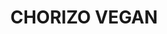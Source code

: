 ---
uuid: 7fz85huy
title: CHORIZO VEGAN
titleslug: chorizo-vegan_7fz85huy
draft: false
layout: recettes
type: entree
categories:
  - Snacking
auteur: Auré
regime:
  - vegan
cuisson: Oui
temperature: Froid
plate: 100
quantite_desc: 2 tranches par personne
check: Non
checkAlwaysOk: false
ingredients:
  lof:
    - title: huile d'olive
      quantite: 70
      unit: grammes
    - title: huile d'olive
      quantite: 220
      unit: grammes
    - title: Gluten pur
      quantite: 1200
      unit: grammes
  epices:
    - title: Paprika
      quantite: 12
      unit: grammes
    - title: Liquid smoke
      quantite: 5
      unit: c. à café
    - title: Paprika
      quantite: 22
      unit: grammes
    - title: Ail en poudre
      quantite: 65
      unit: grammes
    - title: Sauce piment chipotle
      quantite: 250
      unit: grammes
    - title: Shiro miso
      quantite: 160
      unit: grammes
    - title: Miso d'orge
      quantite: 160
      unit: grammes
    - title: Sauce soja
      quantite: 260
      unit: grammes
  autres:
    - title: Eau
      quantite: 800
      unit: grammes
      commentaire: chaude
materiel:
  - Ficelle
preparation: >-
  Disposer le gluten dans un saladier.


  Dans un autre bol, verser tous les autres ingrédients sauf le paprika. Délayer avec un peu d'eau chaude et ajouter le reste de l'eau. Bien mélanger.


  Verser sur le gluten, mélanger puis pétrir à la main rapidement.


  Séparer la pâte en (16 boudins pour 100 personnes) ou calculer en fonction. Les rouler dans une feuille de papier sulfu. Saucissonner avec de la ficelle, sans trop serrer car le seitan gonfle légèrement à la cuisson. Bien serrer sur les côtés pour que l'eau de cuisson ne s'infiltre pas.


  Cuire 30 minutes dans une grande gamelle d'eau bouillante.


  Enlever le papier et faire revenir les chorizos dans une poêle arrosée d'huile d'olive et de paprika.


  Emballer dans du cello et conserver 24h au frais avant de consommer.
preparation24h: A cuisiner la veille !!
publishDate: 2024-05-22T22:24:00.000Z
---